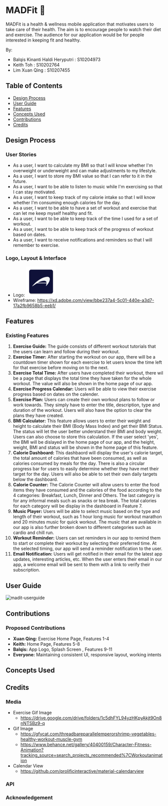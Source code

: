 # MADFit :muscle:

MADFit is a health & wellness mobile application that motivates users to take care of their health. The aim is to encourage people to watch their diet and exercise. The audience for our application would be for people interested in keeping fit and healthy.

By:
* Balqis Kinanti Haldi Heryputri : S10204973
* Keith Toh : S10202764
* Lim Xuan Qing : S10207455

## Table of Contents
* [Design Process](https://github.com/Balqiskinanti/MADFit#design-process)
* [User Guide](https://github.com/Balqiskinanti/MADFit#user-guide)
* [Features](https://github.com/Balqiskinanti/MADFit#features)
* [Concepts Used](https://github.com/Balqiskinanti/MADFit#concepts-used)
* [Contributions](https://github.com/Balqiskinanti/MADFit#contributions)
* [Credits](https://github.com/Balqiskinanti/MADFit#credits)

## Design Process
### User Stories
* As a user, I want to calculate my BMI so that I will know whether I'm overweight or underweight and can make adjustments to my lifestyle.
* As a user, I want to store my BMI value so that I can refer to it in the future.
* As a user, I want to be able to listen to music while I'm exercising so that I can stay motivated.
* As a user, I want to keep track of my calorie intake so that I will know whether I'm consuming enough calories for the day.
* As a user, I want to be able to have a set of workout and exercise that can let me keep myself healthy and fit.
* As a user, I want to be able to keep track of the time I used for a set of workout.
* As a user, I want to be able to keep track of the progress of workout based on dates.
* As a user, I want to receive notifications and reminders so that I will remember to exercise.

### Logo, Layout & Interface
* Logo: ![MADFit Logo](https://github.com/Balqiskinanti/MADFit/blob/main/app/src/main/res/mipmap-xhdpi/ic_launcher.png)
* Wireframe: https://xd.adobe.com/view/bbe237a4-5c01-440e-a3d7-17a2fb9658b5-eeb1/

## Features
### Existing Features
1.  __Exercise Guide:__ The guide consists of different workout tutorials that the users can learn and follow during their workout. 
2.  __Exercise Timer:__ After starting the workout on our app, there will be a countdown timer shown for each exercise to let users know the time left for that exercise before moving on to the next.
3.  __Exercise Total Time:__ After users have completed their workout, there wil be a page that displays the total time they have taken for the whole workout. The value will also be shown in the home page of our app.
4.  __Exercise Progress Calendar:__ Users will be able to view their exercise progress based on dates on the calender. 
5.  __Exercise Plan:__ Users can create their own workout plans to follow or work towards. They simply have to enter the title, description, type and duration of the workout. Users will also have the option to clear the plans they have created.
6.  __BMI Calculator:__ This feature allows users to enter their weight and height to calculate their BMI (Body Mass Index) and get their BMI Status. The status will let the user better understand their BMI and body weight. Users can also choose to store this calculation. If the user select 'yes', the BMI will be dislayed in the home page of our app, and the height, weight, BMI and status will be shown in the home page of this feature.
7.  __Calorie Dashboard:__ This dashbaord will display the user's calorie target, the total amount of calories that have been consumed, as well as calories consumed by meals for the day. There is also a circular progress bar for users to easily determine whether they have met their target for the day. Users will also be able to set their own daily targets below the dashboard.
8.  __Calorie Counter:__ The Calorie Counter will allow users to enter the food items they have consumed and the calories of the food according to the 4 categories: Breakfast, Lunch, Dinner and Others. The last category is for any informal meals such as snacks or tea break. The total calories for each category will be display in the dashboard in Feature 7.
9.  __Music Player:__ Users will be able to select music based on the type and length of their workout, such as 1 hour long music for workout marathon and 20 minutes music for quick workout. The music that are available in our app is also further broken down to different categories such as cardio and chill run. 
10. __Workout Reminder:__ Users can set reminders in our app to remind them to start or complete their workout by selecting their preferred time. At the selected timing, our app will send a reminder notification to the user.
11. __Email Notification:__ Users will get notified in their email for the latest app updates, interesting articles, etc. When the user enters their email in our app, a welcome email will be sent to them with a link to verify their subscription. 

## User Guide
![madit-userguide](https://user-images.githubusercontent.com/72959939/127746610-190f793b-92b0-410a-a84c-41b76965b122.jpg)


## Contributions
### Proposed Contributions
* __Xuan Qing:__ Exercise Home Page, Features 1-4
* __Keith:__ Home Page, Features 5-8
* __Balqis:__ App Logo, Splash Screen , Features 9-11
* __Everyone:__ Maintaining consistent UI, responsive layout, working intents

## Concepts Used

## Credits
### Media
* Exercise Gif Image
  * https://drive.google.com/drive/folders/1c5dhFYL94yzHKpyAkjt9On8nNTSBz9-q
* Gif Image
  * https://gfycat.com/threadbareparallelemperorshrimp-vegetables-healthy-workout-muscle-gym
  * https://www.behance.net/gallery/40400159/Character-Fitness-Animation?tracking_source=search_projects_recommended%7CWorkoutanimation
* Calendar View
  * https://github.com/prolificinteractive/material-calendarview

### API
### Acknowledgement

